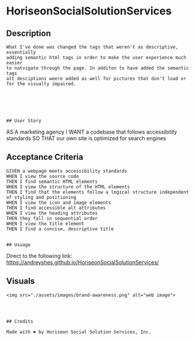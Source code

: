 # HoriseonSocialSolutionServices



## Description
```
What I've done was changed the tags that weren't as descriptive, essentially
adding semantic html tags in order to make the user experience much easier
to natvigate through the page. In additon to have added the semantic tags
alt desciptions weere added as well for pictures that don't load or for the visually impaired.






## User Story
```
AS A marketing agency
I WANT a codebase that follows accessibility standards
SO THAT our own site is optimized for search engines




## Acceptance Criteria
```
GIVEN a webpage meets accessibility standards
WHEN I view the source code
THEN I find semantic HTML elements
WHEN I view the structure of the HTML elements
THEN I find that the elements follow a logical structure independent of styling and positioning
WHEN I view the icon and image elements
THEN I find accessible alt attributes
WHEN I view the heading attributes
THEN they fall in sequential order
WHEN I view the title element
THEN I find a concise, descriptive title


## Usuage
```
Direct to the following link:
https://andreyshes.github.io/HoriseonSocialSolutionServices/



## Visuals
```
<img src="./assets/images/brand-awareness.png" alt="web image">




## Credits 

Made with ❤️ by Horiseon Social Solution Services, Inc.

